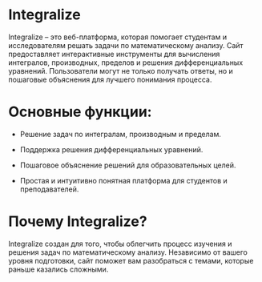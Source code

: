 # Integralize
Integralize – это веб-платформа, которая помогает студентам и исследователям решать задачи по математическому анализу. Сайт предоставляет интерактивные инструменты для вычисления интегралов, производных, пределов и решения дифференциальных уравнений. Пользователи могут не только получать ответы, но и пошаговые объяснения для лучшего понимания процесса.

# Основные функции:

- Решение задач по интегралам, производным и пределам.

- Поддержка решения дифференциальных уравнений.

- Пошаговое объяснение решений для образовательных целей.

- Простая и интуитивно понятная платформа для студентов и преподавателей.


# Почему Integralize?
Integralize создан для того, чтобы облегчить процесс изучения и решения задач по математическому анализу. Независимо от вашего уровня подготовки, сайт поможет вам разобраться с темами, которые раньше казались сложными.
